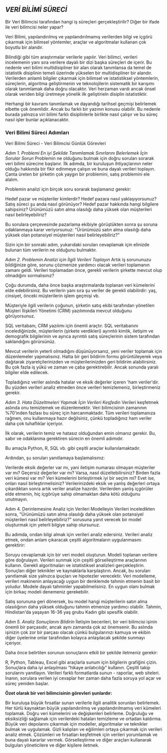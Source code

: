


## *VERİ BİLİMİ SÜRECİ*


Bir Veri Bilimcisi tarafından hangi iş süreçleri gerçekleştirilir? Diğer bir ifade ile veri bilimcisi neler yapar? 

Veri Bilimi, yapılandırılmış ve yapılandırılmamış verilerden bilgi ve içgörü çıkarmak için bilimsel yöntemler, araçlar ve algoritmalar kullanan çok boyutlu bir alandır.

Bilindiği gibi tüm araştırmalar verilerle yapılır. Veri bilimci, verileri incelemenin yanı sıra verilere dayalı bir dizi başka süreçleri de içerir. Bu nedenle veri bilimi multidisipliner bir alan olarak tanımlansa da temel de istatistik disiplinin temeli üzerinde yükselen bir multidispliner bir alandır. Verilerden anlamlı bilgiler çıkarmak için bilimsel ve istatistiksel yöntemlerin, süreçlerin, algoritma geliştirmenin ve teknolojilerin sistematik bir karışımı olarak tanımlamak daha doğru olacaktır. Veri herzaman vardı ancak önsel olarak veriden bilgi üretmeye yönelik ilk geliştirieln disiplin istatistiktir. 

Herhangi bir kavramı tanımlamak ve dayandığı tarihsel geçmişi belirlemek elbette çok önemlidir. Ancak bu farklı bir yazının konusu olabilir. Bu nedenle burada yalnızca viri bilimi farklı disiplinlerle birlikte nasıl çalışır ve bu süreç nasıl işler bunlar açıklanacaktır. 



### Veri Bilimi Süreci Adımları ###


 Veri Bilimi Süreci - Veri Bilimcisi Günlük Görevleri

*Adım 1. Problemi En iyi Şekilde Tanımlamak Sınırlarını Belerlemek İçin Sorular Sorun*
Problemin ne olduğunu bulmak için doğru soruları sorarak veri bilimi sürecine başlanır. İlk adımda, bir kuruluşun ihtiyaçlarının neler olduğu hakkında bir fikir edinmeye çalışın ve buna dayalı verileri toplayın.  
Çanta üreten bir şirketin çok yaygın bir problemini, satış problemini ele alalım.

Problemin analizi için birçok soru sorarak başlamanız gerekir:

Hedef pazar ve müşteriler kimlerdir?
Hedef pazara nasıl yaklaşıyorsunuz?
Satış süreci şu anda nasıl görünüyor?
Hedef pazar hakkında hangi bilgilere sahipsiniz?
Ürünümüzü satın alma olasılığı daha yüksek olan müşterileri nasıl belirleyebiliriz?

Bu sorulara çerçevesinde pazarlama ekibiyle görüştükten sonra şu soruna odaklanmaya karar veriyorsunuz: "Ürünümüzü satın alma olasılığı daha yüksek olan potansiyel müşterileri nasıl belirleyebiliriz?"

Sizin için bir sonraki adım, yukarıdaki soruları cevaplamak için elinizde bulunan tüm verilerin ne olduğunu bulmaktır.

*Adım 2. Problemin Analizi için İlgili Verileri Toplayın*
Artık iş sorununuzu bildiğinize göre, sorunu çözmenize yardımcı olacak verileri toplamanın zamanı geldi. Verileri toplamadan önce, gerekli verilerin şirkette mevcut olup olmadığını sormalısınız?

Çoğu durumda, daha önce başka araştırmalarda toplanan veri kümelerini elde edebilirsiniz. Bu verilerin yanı sıra şu veriler de gerekli olabilirdir: yaş, cinsiyet, önceki müşterilerin işlem geçmişi vb.

Müşteriyle ilgili verilerin çoğunun, şirketin satış ekibi tarafından yönetilen Müşteri İlişkileri Yönetimi (CRM) yazılımında mevcut olduğunu görüyorsunuz.

SQL veritabanı, CRM yazılımı için önemli araçtır. SQL veritabanını incelediğinizde, müşterilerin (şirkete verdikleri) ayrıntılı kimlik, iletişim ve demografik bilgilerinin ve ayrıca ayrıntılı satış süreçlerinin sistem tarafından saklandığını görürsünüz.

Mevcut verilerin yeterli olmadığını düşünüyorsanız, yeni veriler toplamak için düzenlemeler yapmalısınız. Hatta bir geri bildirim formu görüntüleyerek veya dağıtarak ziyaretçilerinizden ve müşterilerinizden geri bildirim alabilirsiniz. Bu çok fazla iş yükü ve zaman ve çaba gerektirebilir. Ancak sonunda yaralı bilgiler elde edilecek.

Topladığınız veriler aslında hatalar ve eksik değerler içeren 'ham veriler'dir. Bu yüzden verileri analiz etmeden önce verileri temizlemeniz, birleştirmeniz gerekir.



*Adım 3. Hata Düzeltmeleri Yapmak İçin Verileri Keşfedin*
Verileri keşfetmek aslında onu temizlemek ve düzenlemektir. Veri bilimcisinin zamanının %70'inden fazlası bu süreç için harcanmaktadır. Tüm verileri toplamanıza rağmen, onu kullanmaya hazır değilsiniz, çünkü topladığınız ham veriler daha çok tuhaflıklar içeriyor.

İlk olarak, verilerin temiz ve hatasız olduğundan emin olmanız gerekir. Bu, sabır ve odaklanma gerektiren sürecin en önemli adımıdır.

Bu amaçla Python, R, SQL vb. gibi çeşitli araçlar kullanılamaktadır.

Ardından, şu soruları yanıtlamaya başlamalısınız:

Verilerde eksik değerler var mı, yani iletişim numarası olmayan müşteriler var mı?
Geçersiz değerler var mı? Varsa, nasıl düzeltebilirsiniz?
Birden fazla veri kümesi var mı? Veri kümelerini birleştirmek iyi bir seçim mi? Evet ise, onları nasıl birleştirmelisiniz?
Verilerinizdeki eksik ve yanlış değerleri ortaya çıkardıktan sonra artık veriler analize hazırdır. Verilerden yanlış içgörüler elde etmenin, hiç içgörüye sahip olmamaktan daha kötü olduğunu unutmayın.



Adım 4. Derinlemesine Analiz için Verileri Modelleyin
Verileri inceledikten sonra, "Ürünümüzü satın alma olasılığı daha yüksek olan potansiyel müşterileri nasıl belirleyebiliriz?" sorusuna yanıt verecek bir model oluşturmak için yeterli bilgiye sahip olursunuz.

Bu adımda, ondan bilgi almak için verileri analiz edersiniz. Verileri analiz etmek, ondan anlam çıkaracak çeşitli algoritmaların uygulanmasını gerektirir:

Soruyu cevaplamak için bir veri modeli oluşturun.
Modeli toplanan verilere göre doğrulayın.
Verileri sunmak için çeşitli görselleştirme araçlarının kullanın.
Gerekli algoritmaları ve istatistiksel analizleri gerçekleştirin.
Sonuçları diğer teknikler ve kaynaklarla karşılaştırın.
Ancak, bu soruları yanıtlamak size yalnızca ipuçları ve hipotezler verecektir. Veri modelleme, verileri makinenin anlayacağı uygun bir denklemde tahmin etmenin basit bir yoludur. Modele dayalı tahminler yapabilmelisiniz. En uygun olanı bulmak için birkaç modeli denemeniz gerekebilir.

Satış sorununa geri dönersek, bu model hangi müşterilerin satın alma olasılığının daha yüksek olduğunu tahmin etmenize yardımcı olabilir. Tahmin, Hindistan'da yaşayan 16-36 yaş grubu Kadın gibi spesifik olabilir.

*Adım 5. Analiz Sonuçlarını Bildirin*
İletişim becerileri, bir veri bilimcisi işinin önemli bir parçasıdır, ancak aynı zamanda çok az önemsenir. Bu aslında işinizin çok zor bir parçası olacak çünkü bulgularınızı kamuya ve ekibin diğer üyelerine onlar tarafından kolayca anlaşılacak şekilde sunmayı içeriyor.

Daha önce belirtilen sorunun sonuçlarını etkili bir şekilde iletmeniz gerekir:

R, Python, Tableau, Excel gibi araçlarla sunum için bilgilerin grafiğini çizin.
Sonuçlara daha iyi anlaşılması “hikaye anlatıcılığı” kullanın.
Çeşitli takip sorularını yanıtlayın.
Verileri farklı formatlarda sunun - raporlar, web siteleri.
İnanın, sorulara verilen iyi cevaplar her zaman daha fazla soruya yol açar ve süreç yeniden başlar.


**Özet olarak bir veri bilimcisinin görevleri şunlardır:** 

Bir kuruluşa büyük fırsatlar sunan verilerle ilgili analitik sorunları belirlemek.
Her türlü kaynaktan büyük yapılandırılmış ve yapılandırılmamış veri kümeleri toplamak.
Doğru veri kümelerini ve değişkenleri belirleme.
Doğruluğu ve eksiksizliği sağlamak için verilerdeki hataları temizleme ve ortadan kaldırma.
Büyük veri depolarını çıkarmak için modeller, algoritmalar ve teknikler bulmak ve uygulamak.
Gizli kalıpları ve eğilimleri ortaya çıkarmak için verileri analiz etmek.
Çözümleri ve fırsatları keşfetmek için verileri yorumlamak ve buna dayalı kararlar vermek.
Görselleştirme ve diğer araçları kullanarak bulguları yöneticilere ve diğer kişilere iletmek.
